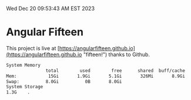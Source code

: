 Wed Dec 20 09:53:43 AM EST 2023

# Angular Fifteen


This project is live at [https://angularfifteen.github.io](https://angularfifteen.github.io "fifteen!") thanks to Github.

```bash
System Memory
               total        used        free      shared  buff/cache   available
Mem:            15Gi       1.9Gi       5.1Gi       326Mi       8.9Gi        13Gi
Swap:          8.0Gi          0B       8.0Gi
System Storage
1.3G	.
```
